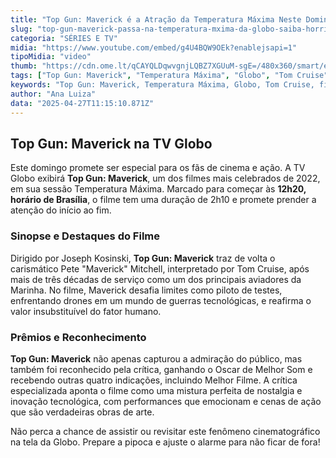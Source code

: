 ```yaml
---
title: "Top Gun: Maverick é a Atração da Temperatura Máxima Neste Domingo na Globo"
slug: "top-gun-maverick-passa-na-temperatura-mxima-da-globo-saiba-horrio"
categoria: "SÉRIES E TV"
midia: "https://www.youtube.com/embed/g4U4BQW9OEk?enablejsapi=1"
tipoMidia: "video"
thumb: "https://cdn.ome.lt/qCAYQLDqwvgnjLQBZ7XGUuM-sgE=/480x360/smart/extras/conteudos/topgunmaverick_5y7J601.jpg"
tags: ["Top Gun: Maverick", "Temperatura Máxima", "Globo", "Tom Cruise", "filmes na TV"]
keywords: "Top Gun: Maverick, Temperatura Máxima, Globo, Tom Cruise, filmes na TV"
author: "Ana Luiza"
data: "2025-04-27T11:15:10.871Z"
---
```


## Top Gun: Maverick na TV Globo

Este domingo promete ser especial para os fãs de cinema e ação. A TV Globo exibirá **Top Gun: Maverick**, um dos filmes mais celebrados de 2022, em sua sessão Temperatura Máxima. Marcado para começar às **12h20, horário de Brasília**, o filme tem uma duração de 2h10 e promete prender a atenção do início ao fim.

### Sinopse e Destaques do Filme

Dirigido por Joseph Kosinski, **Top Gun: Maverick** traz de volta o carismático Pete "Maverick" Mitchell, interpretado por Tom Cruise, após mais de três décadas de serviço como um dos principais aviadores da Marinha. No filme, Maverick desafia limites como piloto de testes, enfrentando drones em um mundo de guerras tecnológicas, e reafirma o valor insubstituível do fator humano.

### Prêmios e Reconhecimento

**Top Gun: Maverick** não apenas capturou a admiração do público, mas também foi reconhecido pela crítica, ganhando o Oscar de Melhor Som e recebendo outras quatro indicações, incluindo Melhor Filme. A crítica especializada aponta o filme como uma mistura perfeita de nostalgia e inovação tecnológica, com performances que emocionam e cenas de ação que são verdadeiras obras de arte.

Não perca a chance de assistir ou revisitar este fenômeno cinematográfico na tela da Globo. Prepare a pipoca e ajuste o alarme para não ficar de fora!